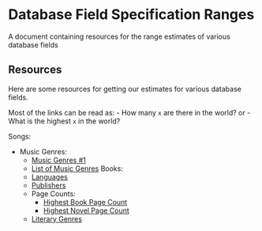 # Database Field Specification Ranges

A document containing resources for the range estimates of various database fields

## Resources

Here are some resources for getting our estimates for various database fields.

Most of the links can be read as:
    - How many `x` are there in the world?
or
    - What is the highest `x` in the world?

Songs:
- Music Genres:
    - [Music Genres #1](https://www.musicalmum.com/how-many-genres-of-music-are-there/)
    - [List of Music Genres](https://www.gemtracks.com/guides/view.php?title=complete-list-of-music-genres&id=298)
Books:
    - [Languages](https://blog.busuu.com/most-spoken-languages-in-the-world)
    - [Publishers](https://wordsrated.com/independent-book-publishers-statistics)
    - Page Counts:
        - [Highest Book Page Count](https://www.smithsonianmag.com/smart-news/longest-book-in-the-world-impossible-to-read-180980814)
        - [Highest Novel Page Count](https://forreadingaddicts.co.uk/news/ten-of-the-worlds-longest-books)
    - [Literary Genres](https://blog.reedsy.com/book-genres)
